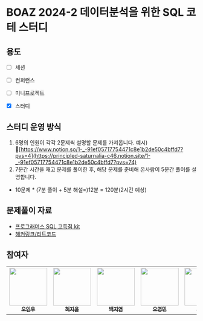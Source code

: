 # BOAZ 2024-2 데이터분석을 위한 SQL 코테 스터디

## 용도
- [ ] 세션
- [ ] 컨퍼런스
- [ ] 미니프로젝트
- [X] 스터디


## 스터디 운영 방식 
1. 6명의 인원이 각각 2문제씩 설명할 문제를 가져옵니다.
예시)
🔗[https://www.notion.so/1-_-91ef05717754471c8e1b2de50c4bffd7?pvs=4](https://principled-saturnalia-c46.notion.site/1-_-91ef05717754471c8e1b2de50c4bffd7?pvs=74)  
3. 7분간 시간을 재고 문제를 풀이한 후, 해당 문제를 준비해 온사람이 5분간 풀이를 설명합니다.
  - 10문제 * (7분 풀이 + 5분 해설=)12분 = 120분(2시간 예상)

## 문제풀이 자료

- [프로그래머스 SQL 고득점 kit](https://school.programmers.co.kr/learn/challenges?tab=sql_practice_kit)
- [해커링크/리트코드](https://velog.io/@hyeh/%EB%8B%A4%EC%8B%9C-%ED%92%80%EC%96%B4%EC%95%BC-%ED%95%A0-HackerRankLeetCode-SQL-%EB%AC%B8%EC%A0%9C-%ED%92%80%EC%9D%B4)

## 참여자

<table>
  <tr>
    <td align="center">
      <a href="https://github.com/InWooOh">
        <img src="https://avatars.githubusercontent.com/u/77001421?v=4" width="100px;" alt=""/>
        <br />
        <sub>
          <b>오인우</b>
        </sub>
      </a>
    </td>
    <td align="center">
      <a href="https://github.com/jiji-heo">
        <img src="https://avatars.githubusercontent.com/u/145944218?s=400&v=4" width="100px;" alt=""/>
        <br />
        <sub>
          <b>허지윤</b>
        </sub>
      </a>
    </td>
    <td align="center">
      <a href="https://github.com/wlsisl">
        <img src="https://avatars.githubusercontent.com/u/77001421?v=4" width="100px;" alt=""/>
        <br />
        <sub>
          <b>백지연</b>
        </sub>
      </a>
    </td>
    <td align="center">
      <a href="https://github.com/oymin2001">
        <img src="https://avatars.githubusercontent.com/u/77001421?v=4" width="100px" alt =""/>
        <br />
        <sub>
          <b>오영민</b>
        </sub>
      </a>
    </td>
     <td align="center">
      <a href="https://github.com/shashamalone">
        <img src="https://avatars.githubusercontent.com/u/77001421?v=4" width="100px" alt =""/>
        <br />
        <sub>
          <b>김이정</b>
        </sub>
      </a>
    </td>
    <td align="center">
      <a href="https://github.com/shashamalone">
        <img src="https://avatars.githubusercontent.com/u/145944218?s=400&v=4" width="100px" alt =""/>
        <br />
        <sub>
          <b>백다은</b>
        </sub>
      </a>
    </td>
  </tr>
</table>
